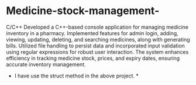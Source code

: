 # Medicine-stock-management-
C/C++
Developed a C++-based console application for managing medicine inventory in a pharmacy. Implemented features for admin login, adding, viewing, updating, deleting, and searching medicines, along with generating bills. Utilized file handling to persist data and incorporated input validation using regular expressions for robust user interaction. The system enhances efficiency in tracking medicine stock, prices, and expiry dates, ensuring accurate inventory management.
* I have use the struct method in the above project. *
